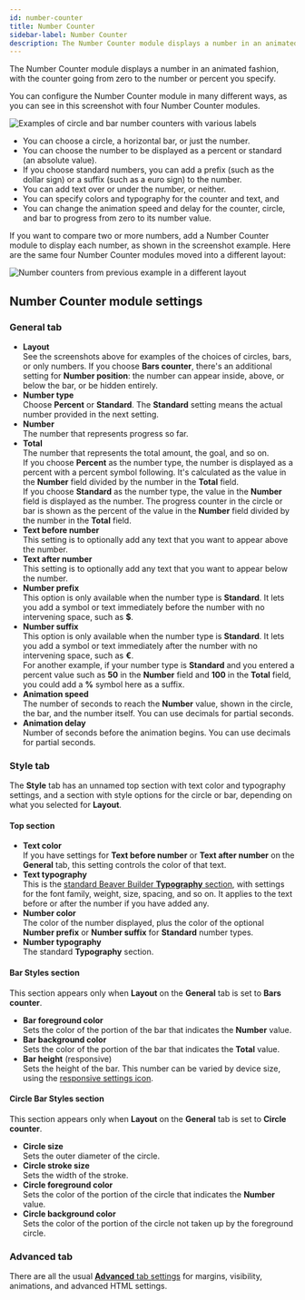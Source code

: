 ```yaml
---
id: number-counter
title: Number Counter
sidebar-label: Number Counter
description: The Number Counter module displays a number in an animated fashion, with the counter going from zero to the number or percent you specify.
---
```


The Number Counter module displays a number in an animated fashion, with the counter going from zero to the number or percent you specify.

You can configure the Number Counter module in many different ways, as you can see in this screenshot with four Number Counter modules.

![Examples of circle and bar number counters with various labels](/img/number-counter-21086a65.png)

  * You can choose a circle, a horizontal bar, or just the number.
  * You can choose the number to be displayed as a percent or standard (an absolute value).
  * If you choose standard numbers, you can add a prefix (such as the dollar sign) or a suffix (such as a euro sign) to the number.
  * You can add text over or under the number, or neither.
  * You can specify colors and typography for the counter and text, and
  * You can change the animation speed and delay for the counter, circle, and bar to progress from zero to its number value.

If you want to compare two or more numbers, add a Number Counter module to display each number, as shown in the screenshot example. Here are the same four Number Counter modules moved into a different layout:

![Number counters from previous example in a different layout](/img/number-counter-f3441c12.png)

## Number Counter module settings

### General tab

* **Layout**  
See the screenshots above for examples of the choices of circles, bars, or only numbers. If you choose **Bars counter**, there's an additional setting for **Number position**: the number can appear inside, above, or below the bar, or be hidden entirely.
* **Number type**  
Choose **Percent** or **Standard**. The **Standard** setting means the actual number provided in the next setting.
* **Number**  
The number that represents progress so far.
* **Total**  
The number that represents the total amount, the goal, and so on.  
If you choose **Percent** as the number type, the number is displayed as a percent with a percent symbol following. It's calculated as the value in the **Number** field divided by the number in the **Total** field.  
If you choose **Standard** as the number type, the value in the **Number** field is displayed as the number. The progress counter in the circle or bar is shown as the percent of the value in the **Number** field divided by the number in the **Total** field.
* **Text before number**  
This setting is to optionally add any text that you want to appear above the number.
* **Text after number**  
This setting is to optionally add any text that you want to appear below the number.
* **Number prefix**  
This option is only available when the number type is **Standard**. It lets you add a symbol or text immediately before the number with no intervening space, such as **$**.
* **Number suffix**  
This option is only available when the number type is **Standard**. It lets you add a symbol or text immediately after the number with no intervening space, such as **€**.  
For another example, if your number type is **Standard** and you entered a percent value such as **50** in the **Number** field and **100** in the **Total** field, you could add a **%** symbol here as a suffix.
* **Animation speed**  
The number of seconds to reach the **Number** value, shown in the circle, the bar, and the number itself.  You can use decimals for partial seconds.
* **Animation delay**  
Number of seconds before the animation begins. You can use decimals for partial seconds.

### Style tab

The **Style** tab has an unnamed top section with text color and typography settings, and a section with style options for the circle or bar, depending on what you selected for **Layout**.

#### Top section

* **Text color**  
 If you have settings for **Text before number** or **Text after number** on the **General** tab, this setting controls the color of that text.  
* **Text typography**  
This is the [standard Beaver Builder **Typography** section](/beaver-builder/styles/typography/typography.md), with settings for the font family, weight, size, spacing, and so on. It applies to the text before or after the number if you have added any.
* **Number color**  
The color of the number displayed, plus the color of the optional **Number prefix** or **Number suffix** for **Standard** number types.
* **Number typography**  
The standard **Typography** section.

#### Bar Styles section
This section appears only when **Layout** on the **General** tab is set to **Bars counter**.

* **Bar foreground color**  
Sets the color of the portion of the bar that indicates the **Number** value.
* **Bar background color**  
Sets the color of the portion of the bar that indicates the **Total** value.
* **Bar height** (responsive)  
Sets the height of the bar. This number can be varied by device size, using the [responsive settings icon](/beaver-builder/layouts/responsive-design/toggle.md).

#### Circle Bar Styles section
This section appears only when **Layout** on the **General** tab is set to **Circle counter**.

* **Circle size**  
Sets the outer diameter of the circle.
* **Circle stroke size**  
Sets the width of the stroke.
* **Circle foreground color**  
Sets the color of the portion of the circle that indicates the **Number** value.
* **Circle background color**  
Sets the color of the portion of the circle not taken up by the foreground circle.

### Advanced tab

There are all the usual [**Advanced** tab settings](/beaver-builder/layouts/advanced-tab/index.md) for margins, visibility, animations, and advanced HTML settings.
